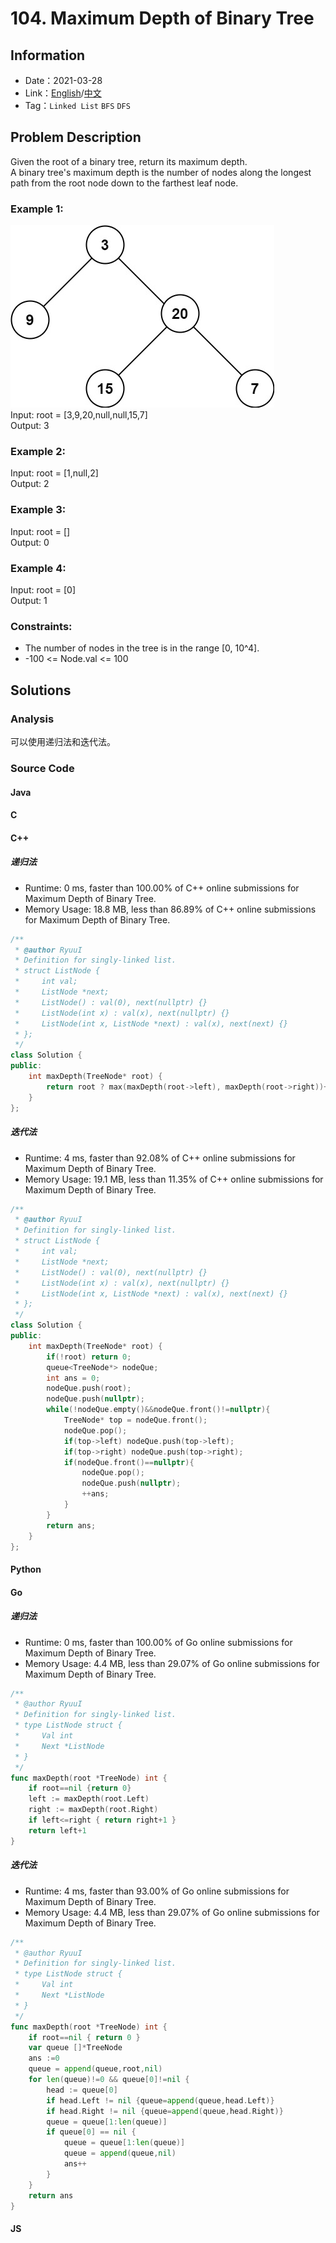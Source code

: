 # 104. Maximum Depth of Binary Tree
## Information
* Date：2021-03-28
* Link：[English](https://leetcode.com/problems/maximum-depth-of-binary-tree/)/[中文](https://leetcode-cn.com/problems/maximum-depth-of-binary-tree/)
* Tag：`Linked List` `BFS` `DFS`

## Problem Description
Given the root of a binary tree, return its maximum depth.   
A binary tree's maximum depth is the number of nodes along the longest path from the root node down to the farthest leaf node.
### Example 1:
![Image text](https://raw.githubusercontent.com/Ryuui-tkb/LeetCode/master/img/104_ex1.png)   
Input: root = [3,9,20,null,null,15,7]   
Output: 3
### Example 2:
Input: root = [1,null,2]   
Output: 2
### Example 3:
Input: root = []   
Output: 0
### Example 4:
Input: root = [0]   
Output: 1
### Constraints:
* The number of nodes in the tree is in the range [0, 10^4].
* -100 <= Node.val <= 100
## Solutions
### Analysis
可以使用递归法和迭代法。
### Source Code
#### Java
#### C
#### C++
##### 递归法
* Runtime: 0 ms, faster than 100.00% of C++ online submissions for Maximum Depth of Binary Tree.
* Memory Usage: 18.8 MB, less than 86.89% of C++ online submissions for Maximum Depth of Binary Tree.
```cpp
/**
 * @author RyuuI
 * Definition for singly-linked list.
 * struct ListNode {
 *     int val;
 *     ListNode *next;
 *     ListNode() : val(0), next(nullptr) {}
 *     ListNode(int x) : val(x), next(nullptr) {}
 *     ListNode(int x, ListNode *next) : val(x), next(next) {}
 * };
 */
class Solution {
public:
    int maxDepth(TreeNode* root) {
        return root ? max(maxDepth(root->left), maxDepth(root->right))+1 : 0;
    }
};
```
##### 迭代法
* Runtime: 4 ms, faster than 92.08% of C++ online submissions for Maximum Depth of Binary Tree.
* Memory Usage: 19.1 MB, less than 11.35% of C++ online submissions for Maximum Depth of Binary Tree.
```cpp
/**
 * @author RyuuI
 * Definition for singly-linked list.
 * struct ListNode {
 *     int val;
 *     ListNode *next;
 *     ListNode() : val(0), next(nullptr) {}
 *     ListNode(int x) : val(x), next(nullptr) {}
 *     ListNode(int x, ListNode *next) : val(x), next(next) {}
 * };
 */
class Solution {
public:
    int maxDepth(TreeNode* root) {
        if(!root) return 0;
        queue<TreeNode*> nodeQue;
        int ans = 0;
        nodeQue.push(root);
        nodeQue.push(nullptr);
        while(!nodeQue.empty()&&nodeQue.front()!=nullptr){
            TreeNode* top = nodeQue.front();
            nodeQue.pop();
            if(top->left) nodeQue.push(top->left);
            if(top->right) nodeQue.push(top->right);
            if(nodeQue.front()==nullptr){
                nodeQue.pop();
                nodeQue.push(nullptr);
                ++ans;
            }
        }
        return ans;
    }
};
```
#### Python
#### Go
##### 递归法
* Runtime: 0 ms, faster than 100.00% of Go online submissions for Maximum Depth of Binary Tree.
* Memory Usage: 4.4 MB, less than 29.07% of Go online submissions for Maximum Depth of Binary Tree.
```go
/**
 * @author RyuuI
 * Definition for singly-linked list.
 * type ListNode struct {
 *     Val int
 *     Next *ListNode
 * }
 */
func maxDepth(root *TreeNode) int {
    if root==nil {return 0}
    left := maxDepth(root.Left)
    right := maxDepth(root.Right)
    if left<=right { return right+1 } 
    return left+1 
}
```
##### 迭代法
* Runtime: 4 ms, faster than 93.00% of Go online submissions for Maximum Depth of Binary Tree.
* Memory Usage: 4.4 MB, less than 29.07% of Go online submissions for Maximum Depth of Binary Tree.
```go
/**
 * @author RyuuI
 * Definition for singly-linked list.
 * type ListNode struct {
 *     Val int
 *     Next *ListNode
 * }
 */
func maxDepth(root *TreeNode) int {
    if root==nil { return 0 }
    var queue []*TreeNode
    ans :=0
    queue = append(queue,root,nil)
    for len(queue)!=0 && queue[0]!=nil {
        head := queue[0]
        if head.Left != nil {queue=append(queue,head.Left)}
        if head.Right != nil {queue=append(queue,head.Right)}
        queue = queue[1:len(queue)]
        if queue[0] == nil {
            queue = queue[1:len(queue)]
            queue = append(queue,nil)
            ans++
        }
    }
    return ans
}
```
#### JS
